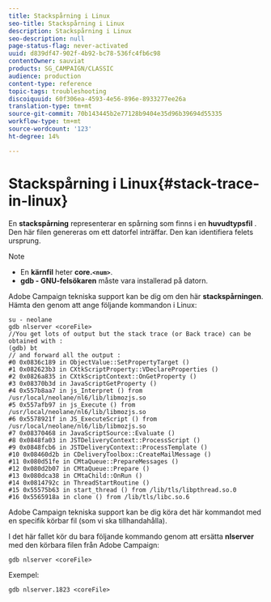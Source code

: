 ```yaml
---
title: Stackspårning i Linux
seo-title: Stackspårning i Linux
description: Stackspårning i Linux
seo-description: null
page-status-flag: never-activated
uuid: d839df47-902f-4b92-bc78-536fc4fb6c98
contentOwner: sauviat
products: SG_CAMPAIGN/CLASSIC
audience: production
content-type: reference
topic-tags: troubleshooting
discoiquuid: 60f306ea-4593-4e56-896e-8933277ee26a
translation-type: tm+mt
source-git-commit: 70b143445b2e77128b9404e35d96b39694d55335
workflow-type: tm+mt
source-wordcount: '123'
ht-degree: 14%

---
```



# Stackspårning i Linux{#stack-trace-in-linux}

En **stackspårning** representerar en spårning som finns i en **huvudtypsfil** . Den här filen genereras om ett datorfel inträffar. Den kan identifiera felets ursprung.

>[!NOTE]
>
>* En **kärnfil** heter **core.`<num>`**.
>* **gdb - GNU-felsökaren** måste vara installerad på datorn.

>



Adobe Campaign tekniska support kan be dig om den här **stackspårningen**. Hämta den genom att ange följande kommandon i Linux:

```
su - neolane
gdb nlserver <coreFile>
//You get lots of output but the stack trace (or Back trace) can be obtained with : 
(gdb) bt
// and forward all the output : 
#0 0x0836c189 in ObjectValue::SetPropertyTarget ()
#1 0x082623b3 in CXtkScriptProperty::VDeclareProperties ()
#2 0x0826a835 in CXtkScriptContext::OnGetProperty ()
#3 0x08370b3d in JavaScriptGetProperty ()
#4 0x557b8aa7 in js_Interpret () from /usr/local/neolane/nl6/lib/libmozjs.so
#5 0x557afb97 in js_Execute () from /usr/local/neolane/nl6/lib/libmozjs.so
#6 0x5578921f in JS_ExecuteScript () from /usr/local/neolane/nl6/lib/libmozjs.so
#7 0x08370468 in JavaScriptSource::Evaluate ()
#8 0x0848fa03 in JSTDeliveryContext::ProcessScript ()
#9 0x0848fcb6 in JSTDeliveryContext::ProcessTemplate ()
#10 0x08460d2b in CDeliveryToolbox::CreateMailMessage ()
#11 0x080d51fe in CMtaQueue::PrepareMessages ()
#12 0x080d2b07 in CMtaQueue::Prepare ()
#13 0x080dca38 in CMtaChild::OnRun ()
#14 0x0814792c in ThreadStartRoutine ()
#15 0x55575b63 in start_thread () from /lib/tls/libpthread.so.0
#16 0x5565918a in clone () from /lib/tls/libc.so.6
```

Adobe Campaign tekniska support kan be dig köra det här kommandot med en specifik körbar fil (som vi ska tillhandahålla).

I det här fallet kör du bara följande kommando genom att ersätta **nlserver** med den körbara filen från Adobe Campaign:

```
gdb nlserver <coreFile>
```

Exempel:

```
gdb nlserver.1823 <coreFile>
```

